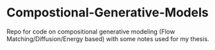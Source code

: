 # Compostional-Generative-Models

Repo for code on compositional generative modeling (Flow Matching/Diffusion/Energy based) with some notes used for my thesis.

